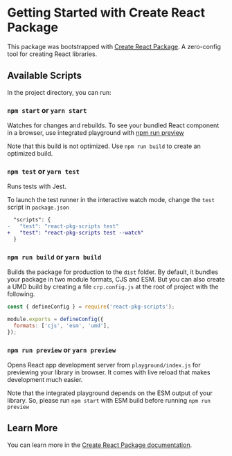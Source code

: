 # Getting Started with Create React Package

This package was bootstrapped with [Create React Package](https://github.com/haseebanwar/create-react-pkg). A zero-config tool for creating React libraries.

## Available Scripts

In the project directory, you can run:

### `npm start` or `yarn start`

Watches for changes and rebuilds. To see your bundled React component in a browser, use integrated playground with [npm run preview](#npm-run-preview-or-yarn-preview)

Note that this build is not optimized. Use `npm run build` to create an optimized build.

### `npm test` or `yarn test`

Runs tests with Jest.

To launch the test runner in the interactive watch mode, change the `test` script in `package.json`

```diff
  "scripts": {
-   "test": "react-pkg-scripts test"
+   "test": "react-pkg-scripts test --watch"
  }
```

### `npm run build` or `yarn build`

Builds the package for production to the `dist` folder. By default, it bundles your package in two module formats, CJS and ESM. But you can also create a UMD build by creating a file `crp.config.js` at the root of project with the following.

```js
const { defineConfig } = require('react-pkg-scripts');

module.exports = defineConfig({
  formats: ['cjs', 'esm', 'umd'],
});
```

### `npm run preview` or `yarn preview`

Opens React app development server from `playground/index.js` for previewing your library in browser. It comes with live reload that makes development much easier.

Note that the integrated playground depends on the ESM output of your library. So, please run `npm start` with ESM build before running `npm run preview`

## Learn More

You can learn more in the [Create React Package documentation](https://github.com/haseebanwar/create-react-pkg#readme).
